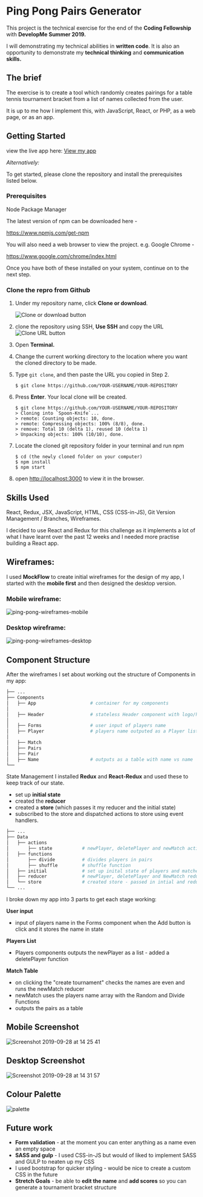# Ping Pong Pairs Generator
This project is the technical exercise for the end of the **Coding Fellowship** with **DevelopMe Summer 2019.**

I will demonstrating my technical abilities in **written code**. It is also an opportunity to demonstrate my **technical thinking** and **communication skills.**

## The brief

The exercise is to create a tool which randomly creates pairings for a table tennis tournament bracket from a list of names collected from the user.

It is up to me how I implement this, with JavaScript, React, or PHP, as a web page, or as an app.


## Getting Started

view the live app here: [View my app ](github.com)


*Alternatively:*

To get started, please clone the repository and install the prerequisites listed below.

### Prerequisites

Node Package Manager

The latest version of npm can be downloaded here - 

https://www.npmjs.com/get-npm

You will also need a web browser to view the project. e.g. Google Chrome -

https://www.google.com/chrome/index.html

Once you have both of these installed on your system, continue on to the next step.

### Clone the repro from Github

1.  Under my repository name, click  **Clone or download**.
    
    ![Clone or download button](https://help.github.com/assets/images/help/repository/clone-repo-clone-url-button.png)
    
2.  clone the repository using SSH,  **Use SSH** and copy the URL
   ![Clone URL button](https://help.github.com/assets/images/help/repository/https-url-clone.png)
    
3.  Open  **Terminal.**
    
4.  Change the current working directory to the location where you want the cloned directory to be made.
    
5.  Type  `git clone`, and then paste the URL you copied in Step 2.
    
    ```shell
    $ git clone https://github.com/YOUR-USERNAME/YOUR-REPOSITORY
    ```
    
6.  Press  **Enter**. Your local clone will be created.
    
    ```shell
    $ git clone https://github.com/YOUR-USERNAME/YOUR-REPOSITORY
    > Cloning into `Spoon-Knife`...
    > remote: Counting objects: 10, done.
    > remote: Compressing objects: 100% (8/8), done.
    > remove: Total 10 (delta 1), reused 10 (delta 1)
    > Unpacking objects: 100% (10/10), done.
    ```
7.  Locate the cloned git repository folder in your terminal and run npm
    
    ```shell
    $ cd (the newly cloned folder on your computer)
    $ npm install
    $ npm start
    ```
8.  open [http://localhost:3000](http://localhost:3000) to view it in the browser.

## Skills Used
React, Redux, JSX, JavaScript, HTML, CSS (CSS-in-JS), Git Version Management / Branches, Wireframes.

I decided to use React and Redux for this challenge as it implements a lot of what I have learnt over the past 12 weeks and I needed more practise building a React app.


## Wireframes:
I used **MockFlow** to create initial wireframes for the design of my app, I started with the **mobile first** and then designed the desktop version. 

### Mobile wireframe:
![ping-pong-wireframes-mobile](https://user-images.githubusercontent.com/51890290/65816537-d7c82a00-e1f4-11e9-861a-6f0dd0c8e4d5.png)

### Desktop wireframe:
![ping-pong-wireframes-desktop](https://user-images.githubusercontent.com/51890290/65816553-fcbc9d00-e1f4-11e9-9cda-e9ec81df18b0.png)

## Component Structure
After the wireframes I set about working out the structure of Components in my app:
```bash
├── ...
├── Components
│   ├── App                    # container for my components
│
│   ├── Header                 # stateless Header component with logo/header
│
│   ├── Forms                  # user input of players name
│   ├── Player                 # players name outputed as a Player list
│
│   ├── Match                 
│   ├── Pairs
│   ├── Pair
│   ├── Name                   # outputs as a table with name vs name
└── 
```
State Management
I installed **Redux** and **React-Redux** and used these to keep track of our state. 
* set up **initial state**
* created the **reducer**
* created a **store** (which passes it my reducer and the initial state)
* subscribed to the store and dispatched actions to store using event handlers.
```bash
├── ...
├── Data              
│   ├── actions            
│       ├── state           # newPlayer, deletePlayer and newMatch actions 
│   ├── functions
│       ├── divide          # divides players in pairs
│       ├── shuffle         # shuffle function
│   ├── initial             # set up inital state of players and matches arrays
│   ├── reducer             # newPlayer, deletePlayer and NewMatch reducers
│   └── store               # created store - passed in intial and reducer
└── ...
```
I broke down my app into 3 parts to get each stage working:

**User input**
* input of players name in the Forms component when the Add button is click and it stores the name in state

**Players List**
* Players components outputs the newPlayer as a list  - added a deletePlayer function

**Match Table**
* on clicking the "create tournament" checks the names are even and runs the newMatch reducer 
* newMatch uses the players name array with the Random and Divide Functions 
* outputs the pairs as a table

## Mobile Screenshot
![Screenshot 2019-09-28 at 14 25 41](https://user-images.githubusercontent.com/51890290/65817202-596f8600-e1fc-11e9-9b60-59e18428d86a.png)

## Desktop Screenshot

![Screenshot 2019-09-28 at 14 31 57](https://user-images.githubusercontent.com/51890290/65817241-c420c180-e1fc-11e9-95a5-0626bff30dab.png)
## Colour Palette
![palette](https://user-images.githubusercontent.com/51890290/65817316-8b351c80-e1fd-11e9-8e87-748842ddcbb4.png)

## Future work

* **Form validation** -  at the moment you can enter anything as a name even an empty space
* **SASS and gulp** - I used CSS-in-JS but would of liked to implement SASS and GULP to neaten up my CSS
* I used bootstrap for quicker styling - would be nice to create a custom CSS in the future
*  **Stretch Goals** - be able to **edit the name** and **add scores** so you can generate a tournament bracket structure
